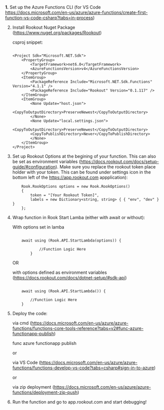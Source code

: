 **1.** Set up the Azure Functions CLI (for VS Code https://docs.microsoft.com/en-us/azure/azure-functions/create-first-function-vs-code-csharp?tabs=in-process)

2. Install Rookout Nuget Package (https://www.nuget.org/packages/Rookout)

    csproj snippet:

    ```

    <Project Sdk="Microsoft.NET.Sdk">
        <PropertyGroup>
            <TargetFramework>net6.0</TargetFramework>
            <AzureFunctionsVersion>v4</AzureFunctionsVersion>
        </PropertyGroup>
        <ItemGroup>
            <PackageReference Include="Microsoft.NET.Sdk.Functions" Version="4.1.1" />
            <PackageReference Include="Rookout" Version="0.1.117" />
        </ItemGroup>
        <ItemGroup>
            <None Update="host.json">
            <CopyToOutputDirectory>PreserveNewest</CopyToOutputDirectory>
            </None>
            <None Update="local.settings.json">
            <CopyToOutputDirectory>PreserveNewest</CopyToOutputDirectory>
            <CopyToPublishDirectory>Never</CopyToPublishDirectory>
            </None>
        </ItemGroup>
    </Project>
    
    ```

3. Set up Rookout Options at the begining of your function. This can also be set as environment variables (https://docs.rookout.com/docs/setup-guide/#configuration). Make sure you replace the rookout token place holder with your token. This can be found under settings icon in the bottom left of the https://app.rookout.com appplication):

    ```
        Rook.RookOptions options = new Rook.RookOptions() 
        {
            token = "[Your Rookout Token]",
            labels = new Dictionary<string, string> { { "env", "dev" } }
        };

    ```

4.  Wrap function in Rook Start Lamba (either with await or without):
        
    With options set in lamba

    ```

        await using (Rook.API.StartLambda(options)) {

                //Function Logic Here
            }

    ```

    OR
    
    with options defined as environment variables (https://docs.rookout.com/docs/dotnet-setup/#sdk-api)

    ```

        await using (Rook.API.StartLambda()) {

            //Function Logic Here
        }

    ```
    

5. Deploy the code:

    via cmd (https://docs.microsoft.com/en-us/azure/azure-functions/functions-core-tools-reference?tabs=v2#func-azure-functionapp-publish) 
    
    func azure functionapp publish <FunctionAppName>

    or

    via VS Code (https://docs.microsoft.com/en-us/azure/azure-functions/functions-develop-vs-code?tabs=csharp#sign-in-to-azure)

    or

    via zip deployment (https://docs.microsoft.com/en-us/azure/azure-functions/deployment-zip-push)

    

6. Run the function and go to app.rookout.com and start debugging!